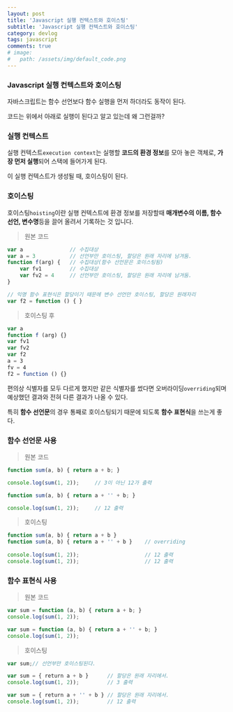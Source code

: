 ```yaml
---
layout: post
title: 'Javascript 실행 컨텍스트와 호이스팅'
subtitle: 'Javascript 실행 컨텍스트와 호이스팅'
category: devlog
tags: javascript
comments: true
# image: 
#   path: /assets/img/default_code.png
---
```


### Javascript 실행 컨텍스트와 호이스팅

자바스크립트는 함수 선언보다 함수 실행을 먼저 하더라도 동작이 된다.

코드는 위에서 아래로 실행이 된다고 알고 있는데 왜 그런걸까?

### 실행 컨텍스트

실행 컨텍스트`execution context`는 실행할 **코드의 환경 정보**를 모아 놓은 객체로, **가장 먼저 실행**되어 스택에 들어가게 된다.

이 실행 컨텍스트가 생성될 때, 호이스팅이 된다.

### 호이스팅

호이스팅`hoisting`이란 실행 컨텍스트에 환경 정보를 저장할때 **매개변수의 이름, 함수 선언, 변수명**등을 끌어 올려서 기록하는 것 입니다.

> 원본 코드

```jsx
var a               // 수집대상  
var a = 3           // 선언부만 호이스팅, 할당은 원래 자리에 남겨둠.   
function f(arg) {   // 수집대상(함수 선언문은 호이스팅됨)      
    var fv1         // 수집대상      
    var fv2 = 4     // 선언부만 호이스팅, 할당은 원래 자리에 남겨둠.  
}

// 익명 함수 표현식은 할당이기 때문에 변수 선언만 호이스팅, 할당은 원래자리  
var f2 = function () { }
```

> 호이스팅 후

```jsx
var a  
function f (arg) {}  
var fv1  
var fv2  
var f2   
a = 3  
fv = 4  
f2 = function () {}
```

편의상 식별자를 모두 다르게 했지만 같은 식별자를 썼다면 오버라이딩`overriding`되며 예상했던 결과와 전혀 다른 결과가 나올 수 있다.

특히 **함수 선언문**의 경우 통째로 호이스팅되기 때문에 되도록 **함수 표현식**을 쓰는게 좋다.

### 함수 선언문 사용

> 원본 코드

```jsx
function sum(a, b) { return a + b; }

console.log(sum(1, 2));     // 3이 아닌 12가 출력   

function sum(a, b) { return a + '' + b; }

console.log(sum(1, 2));     // 12 출력
```

> 호이스팅

```jsx
function sum(a, b) { return a + b }
function sum(a, b) { return a + '' + b }    // overriding  
 
console.log(sum(1, 2));                     // 12 출력  
console.log(sum(1, 2));                     // 12 출력
```

### 함수 표현식 사용

> 원본 코드

```jsx
var sum = function (a, b) { return a + b; }
console.log(sum(1, 2));

var sum = function (a, b) { return a + '' + b; }
console.log(sum(1, 2));
```

> 호이스팅

```jsx
var sum;// 선언부만 호이스팅된다.  

var sum = { return a + b }      // 할당은 원래 자리에서.   
console.log(sum(1, 2));         // 3 출력  

var sum = { return a + '' + b } // 할당은 원래 자리에서.
console.log(sum(1, 2));         // 12 출력
```